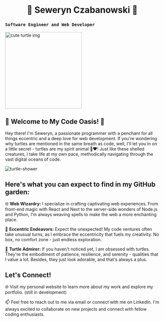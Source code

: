 <h1 align="center">🐢 Seweryn Czabanowski 🐢</h1>

<h3><code>Software Engineer and Web Developer</code></h3>
<img src="https://github.com/PaperTurtle/PaperTurtle/assets/68080844/fed27094-b9f3-4364-b09f-bada8694819d" alt="cute turtle img" width="250px" height="250px"/>

## 🐢 Welcome to My Code Oasis! 🚀

Hey there! I'm Seweryn, a passionate programmer with a penchant for all things eccentric and a deep love for web development. If you're wondering why turtles are mentioned in the same breath as code, well, I'll let you in on a little secret - turtles are my spirit animal 🐢❤️! Just like these shelled creatures, I take life at my own pace, methodically navigating through the vast digital oceans of code.

![turtle-shower](https://github.com/PaperTurtle/PaperTurtle/assets/68080844/6184e2e6-db26-4eaa-bcec-25a4a504f804)

## Here's what you can expect to find in my GitHub garden:

🌐 **Web Wizardry:** I specialize in crafting captivating web experiences. From front-end magic with React and Next to the server-side wonders of Node.js and Python, I'm always weaving spells to make the web a more enchanting place.

🚀 **Eccentric Endeavors:** Expect the unexpected! My code ventures often take unusual turns, as I embrace the eccentricity that fuels my creativity. No box, no comfort zone - just endless exploration.

🐢 **Turtle Admirer:** If you haven't noticed yet, I am obsessed with turtles. They're the embodiment of patience, resilience, and serenity - qualities that I value a lot. Besides, they just look adorable, and that's always a plus.

## Let's Connect!

🌐 Visit my personal website to learn more about my work and explore my portfolio. (still in development)

📫 Feel free to reach out to me via email or connect with me on LinkedIn. I'm always excited to collaborate on new projects and connect with fellow coding enthusiasts.
